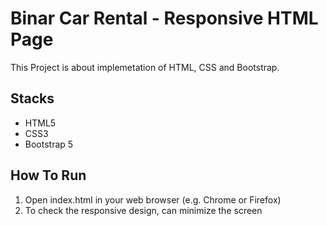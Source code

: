 # Binar Car Rental - Responsive HTML Page

This Project is about implemetation of HTML, CSS and Bootstrap.

## Stacks

- HTML5
- CSS3
- Bootstrap 5

## How To Run

1. Open index.html in your web browser (e.g. Chrome or Firefox)
2. To check the responsive design, can minimize the screen